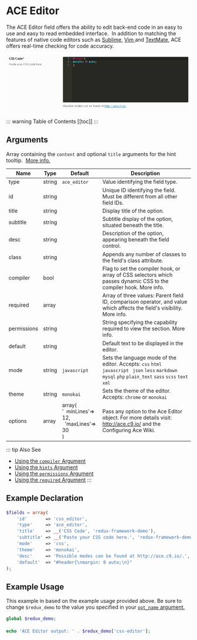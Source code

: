 # ACE Editor

The ACE Editor field offers the ability to edit back-end code in an easy to use and easy to read embedded interface.  In addition to matching the features of native code editors such as <a href="http://www.google.com/url?sa=t&amp;rct=j&amp;q=&amp;esrc=s&amp;source=web&amp;cd=1&amp;cad=rja&amp;uact=8&amp;ved=0CCUQFjAA&amp;url=http%3A%2F%2Fwww.sublimetext.com%2F&amp;ei=5MAfU9vSOs_KkQfUnIGwBw&amp;usg=AFQjCNHeDtH9qLiUebuy99ldU-zJxasqGg&amp;sig2=4OIraSkZYw0uYuZZ1U1pVQ&amp;bvm=bv.62788935,d.eW0" target="_blank">Sublime</a>, <a href="http://www.vim.org/" target="_blank">Vim </a>and <a href="http://macromates.com/" target="_blank">TextMate</a>, ACE offers real-time checking for code accuracy.

<span style="display:block;text-align:center">![](./img/ace_editor.png)</span>

::: warning Table of Contents
[[toc]]
:::

## Arguments
Array containing the `content` and optional `title` arguments for the hint tooltip.  <a class="more_info" title="Using Hints in Fields" href="/redux-framework/the-basics/using-hints-in-fields/"><i class="el-icon-circle-arrow-right"></i> More info.</a>

|Name|Type|Default|Description|
|--- |--- |--- |--- |
|type|string|`ace_editor`|Value identifying the field type.|
|id|string||Unique ID identifying the field.  Must be different from all other field IDs.|
|title|string||Display title of the option.|
|subtitle|string||Subtitle display of the option, situated beneath the title.|
|desc|string||Description of the option, appearing beneath the field control.|
|class|string||Appends any number of classes to the field's class attribute.|
|compiler|bool||Flag to set the compiler hook, or array of CSS selectors which passes dynamic CSS to the compiler hook.   More info.|
|required|array||Array of three values: Parent field ID, comparison operator, and value which affects the field's visibility.   More info.|
|permissions|string||String specifying the capability required to view the section.   More info.|
|default|string||Default text to be displayed in the editor.|
|mode|string|`javascript`|Sets the language mode of the editor.  Accepts:  `css` `html` `javascript ` `json` `less` `markdown` `mysql` `php` `plain_text` `sass` `scss` `text` `xml`|
|theme|string|`monokai`|Sets the theme of the editor.  Accepts: `chrome` or `monokai`|
|options|array|array(<br/>'&nbsp;&nbsp;minLines'=> 12, <br/>&nbsp;&nbsp;'maxLines'=> 30<br/>)|Pass any option to the Ace Editor object. For more details visit: http://ace.c9.io/ and the Configuring Ace Wiki.|

::: tip Also See
- [Using the `compiler` Argument](../configuration/argument-compiler.md)
- [Using the `hints` Argument](../configuration/argument-hints.md)
- [Using the `permissions` Argument](../configuration/argument-permissions.md)
- [Using the `required` Argument](../configuration/argument-required.md)
:::

## Example Declaration

```php
$fields = array(
    'id'       => 'css_editor',
    'type'     => 'ace_editor',
    'title'    => __('CSS Code', 'redux-framework-demo'),
    'subtitle' => __('Paste your CSS code here.', 'redux-framework-demo'),
    'mode'     => 'css',
    'theme'    => 'monokai',
    'desc'     => 'Possible modes can be found at http://ace.c9.io/.',
    'default'  => "#header{\nmargin: 0 auto;\n}"
);
```

## Example Usage
This example in based on the example usage provided above. Be sure to change `$redux_demo` to the value you specified in your <a title="opt_name" href="/redux-framework/arguments/opt_name/">`opt_name` argument.</a>

```php
global $redux_demo;

echo 'ACE Editor output: ' . $redux_demo['css-editor'];
```
